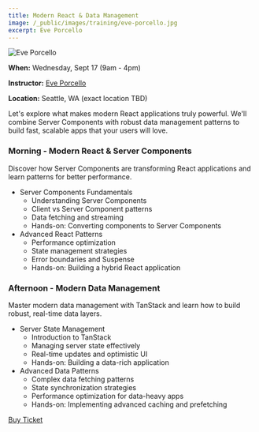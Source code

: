 ```yaml
---
title: Modern React & Data Management
image: /_public/images/training/eve-porcello.jpg
excerpt: Eve Porcello
---
```

![Eve Porcello](/_public/images/training/eve-porcello.jpg)

**When:** Wednesday, Sept 17 (9am - 4pm)

**Instructor:** [Eve Porcello](https://twitter.com/eveporcello)

**Location:** Seattle, WA (exact location TBD)

Let's explore what makes modern React applications truly powerful. We'll combine Server Components with robust data management patterns to build fast, scalable apps that your users will love.

### Morning - Modern React & Server Components

Discover how Server Components are transforming React applications and learn patterns for better performance.

- Server Components Fundamentals
    - Understanding Server Components
    - Client vs Server Component patterns
    - Data fetching and streaming
    - Hands-on: Converting components to Server Components
- Advanced React Patterns
    - Performance optimization
    - State management strategies
    - Error boundaries and Suspense
    - Hands-on: Building a hybrid React application

### Afternoon - Modern Data Management

Master modern data management with TanStack and learn how to build robust, real-time data layers.

- Server State Management
    - Introduction to TanStack
    - Managing server state effectively
    - Real-time updates and optimistic UI
    - Hands-on: Building a data-rich application
- Advanced Data Patterns
    - Complex data fetching patterns
    - State synchronization strategies
    - Performance optimization for data-heavy apps
    - Hands-on: Implementing advanced caching and prefetching

<div class="cta"><a href="/2025/tickets">Buy Ticket</a></div>
